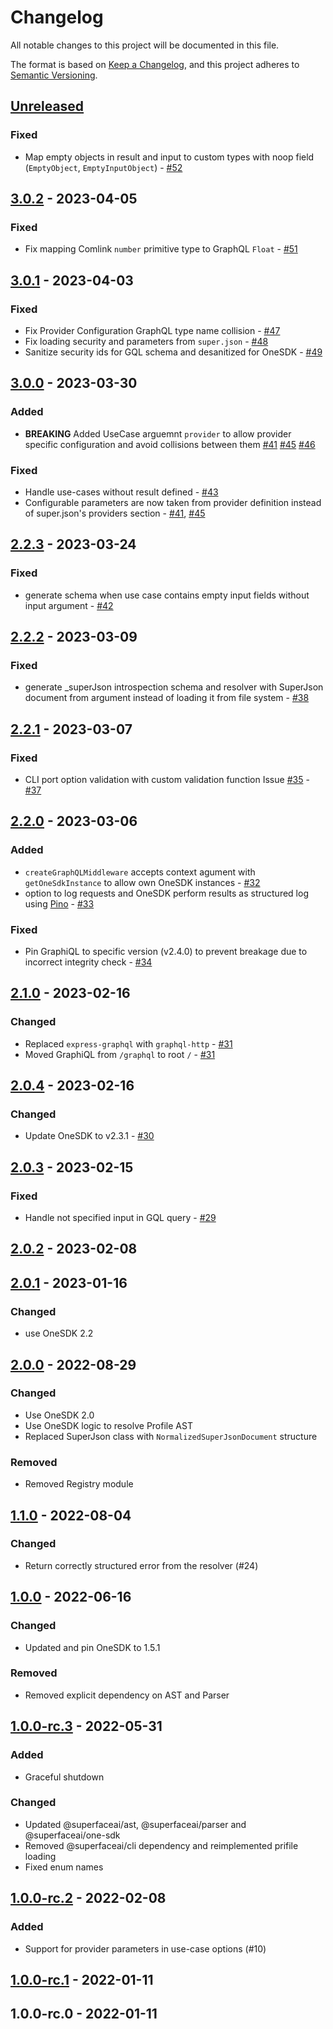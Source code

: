 # Changelog

All notable changes to this project will be documented in this file.

The format is based on [Keep a Changelog](https://keepachangelog.com/en/1.0.0/),
and this project adheres to [Semantic Versioning](https://semver.org/spec/v2.0.0.html).

## [Unreleased]
### Fixed
- Map empty objects in result and input to custom types with noop field (`EmptyObject`, `EmptyInputObject`) - [#52](https://github.com/superfaceai/one-service/pull/52)

## [3.0.2] - 2023-04-05
### Fixed
- Fix mapping Comlink `number` primitive type to GraphQL `Float` - [#51](https://github.com/superfaceai/one-service/pull/51)

## [3.0.1] - 2023-04-03
### Fixed
- Fix Provider Configuration GraphQL type name collision - [#47](https://github.com/superfaceai/one-service/pull/47)
- Fix loading security and parameters from `super.json` - [#48](https://github.com/superfaceai/one-service/pull/48)
- Sanitize security ids for GQL schema and desanitized for OneSDK - [#49](https://github.com/superfaceai/one-service/pull/49)

## [3.0.0] - 2023-03-30
### Added
- **BREAKING** Added UseCase arguemnt `provider` to allow provider specific configuration and avoid collisions between them [#41](https://github.com/superfaceai/one-service/pull/41) [#45](https://github.com/superfaceai/one-service/pull/45) [#46](https://github.com/superfaceai/one-service/pull/46)

### Fixed
- Handle use-cases without result defined - [#43](https://github.com/superfaceai/one-service/pull/43)
- Configurable parameters are now taken from provider definition instead of super.json's providers section - [#41](https://github.com/superfaceai/one-service/pull/41), [#45](https://github.com/superfaceai/one-service/pull/45)

## [2.2.3] - 2023-03-24
### Fixed
- generate schema when use case contains empty input fields without input argument - [#42](https://github.com/superfaceai/one-service/pull/42)

## [2.2.2] - 2023-03-09
### Fixed
- generate _superJson introspection schema and resolver with SuperJson document from argument instead of loading it from file system - [#38](https://github.com/superfaceai/one-service/pull/38)

## [2.2.1] - 2023-03-07
### Fixed
- CLI port option validation with custom validation function Issue [#35](https://github.com/superfaceai/one-service/issues/35) - [#37](https://github.com/superfaceai/one-service/pull/37)

## [2.2.0] - 2023-03-06
### Added
- `createGraphQLMiddleware` accepts context agument with `getOneSdkInstance` to allow own OneSDK instances - [#32](https://github.com/superfaceai/one-service/pull/32)
- option to log requests and OneSDK perform results as structured log using [Pino](https://github.com/pinojs/pino) - [#33](https://github.com/superfaceai/one-service/pull/33)

### Fixed
- Pin GraphiQL to specific version (v2.4.0) to prevent breakage due to incorrect integrity check - [#34](https://github.com/superfaceai/one-service/pull/34)

## [2.1.0] - 2023-02-16
### Changed
- Replaced `express-graphql` with `graphql-http` - [#31](https://github.com/superfaceai/one-service/pull/31)
- Moved GraphiQL from `/graphql` to root `/` - [#31](https://github.com/superfaceai/one-service/pull/31)

## [2.0.4] - 2023-02-16
### Changed
- Update OneSDK to v2.3.1 - [#30](https://github.com/superfaceai/one-service/pull/30)

## [2.0.3] - 2023-02-15
### Fixed
- Handle not specified input in GQL query - [#29](https://github.com/superfaceai/one-service/pull/29)

## [2.0.2] - 2023-02-08

## [2.0.1] - 2023-01-16
### Changed
- use OneSDK 2.2

## [2.0.0] - 2022-08-29
### Changed
- Use OneSDK 2.0
- Use OneSDK logic to resolve Profile AST
- Replaced SuperJson class with `NormalizedSuperJsonDocument` structure

### Removed
- Removed Registry module

## [1.1.0] - 2022-08-04
### Changed
- Return correctly structured error from the resolver (#24)

## [1.0.0] - 2022-06-16
### Changed
- Updated and pin OneSDK to 1.5.1

### Removed
- Removed explicit dependency on AST and Parser

## [1.0.0-rc.3] - 2022-05-31
### Added
- Graceful shutdown

### Changed
- Updated @superfaceai/ast, @superfaceai/parser and @superfaceai/one-sdk
- Removed @superfaceai/cli dependency and reimplemented prifile loading
- Fixed enum names

## [1.0.0-rc.2] - 2022-02-08
### Added
- Support for provider parameters in use-case options (#10)

## [1.0.0-rc.1] - 2022-01-11

## 1.0.0-rc.0 - 2022-01-11

[Unreleased]: https://github.com/superfaceai/one-service/compare/v3.0.2...HEAD
[3.0.2]: https://github.com/superfaceai/one-service/compare/v3.0.1...v3.0.2
[3.0.1]: https://github.com/superfaceai/one-service/compare/v3.0.0...v3.0.1
[3.0.0]: https://github.com/superfaceai/one-service/compare/v2.2.3...v3.0.0
[2.2.3]: https://github.com/superfaceai/one-service/compare/v2.2.2...v2.2.3
[2.2.2]: https://github.com/superfaceai/one-service/compare/v2.2.1...v2.2.2
[2.2.1]: https://github.com/superfaceai/one-service/compare/v2.2.0...v2.2.1
[2.2.0]: https://github.com/superfaceai/one-service/compare/v2.1.0...v2.2.0
[2.1.0]: https://github.com/superfaceai/one-service/compare/v2.0.4...v2.1.0
[2.0.4]: https://github.com/superfaceai/one-service/compare/v2.0.3...v2.0.4
[2.0.3]: https://github.com/superfaceai/one-service/compare/v2.0.2...v2.0.3
[2.0.2]: https://github.com/superfaceai/one-service/compare/v2.0.1...v2.0.2
[2.0.1]: https://github.com/superfaceai/one-service/compare/v2.0.0...v2.0.1
[2.0.0]: https://github.com/superfaceai/one-service/compare/v1.1.0...v2.0.0
[1.1.0]: https://github.com/superfaceai/one-service/compare/v1.0.0...v1.1.0
[1.0.0]: https://github.com/superfaceai/one-service/compare/v1.0.0-rc.3...v1.0.0
[1.0.0-rc.3]: https://github.com/superfaceai/one-service/compare/v1.0.0-rc.2...v1.0.0-rc.3
[1.0.0-rc.2]: https://github.com/superfaceai/one-service/compare/v1.0.0-rc.1...v1.0.0-rc.2
[1.0.0-rc.1]: https://github.com/superfaceai/one-service/compare/v1.0.0-rc.0...v1.0.0-rc.1
